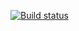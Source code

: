 [![Build status](https://ci.appveyor.com/api/projects/status/tljjpss2e6j229x2?svg=true)](https://ci.appveyor.com/project/Flynt666/autohw4)

